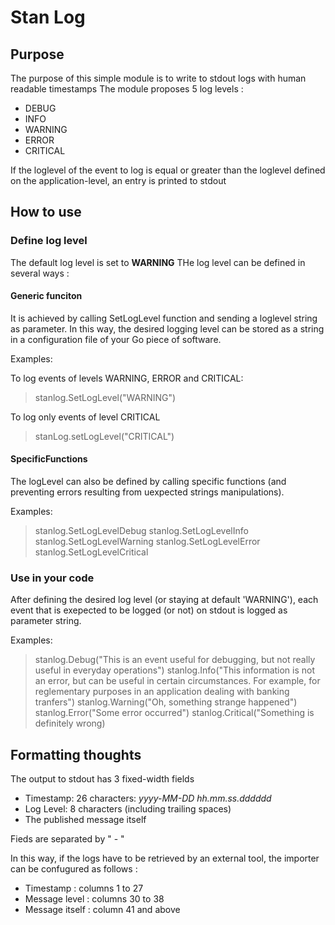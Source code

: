 # Stan Log

## Purpose

The purpose of this simple module is to write to stdout logs with human readable timestamps
The module proposes 5 log levels :

- DEBUG
- INFO
- WARNING
- ERROR
- CRITICAL

If the loglevel of the event to log is equal or greater than the loglevel defined on the application-level, an entry is printed to stdout

## How to use

### Define log level

The default log level is set to **WARNING**
THe log level can be defined in several ways :

#### Generic funciton

It is achieved by calling SetLogLevel function and sending a loglevel string as parameter. In this way, the desired logging level can be stored as a string in a configuration file of your Go piece of software.

Examples:

To log events of levels WARNING, ERROR and CRITICAL:
> stanlog.SetLogLevel("WARNING")

To log only events of level CRITICAL
> stanLog.setLogLevel("CRITICAL")

#### SpecificFunctions

The logLevel can also be defined by calling specific functions (and preventing errors resulting from uexpected strings manipulations).

Examples:
> stanlog.SetLogLevelDebug
> stanlog.SetLogLevelInfo
> stanlog.SetLogLevelWarning
> stanlog.SetLogLevelError
> stanlog.SetLogLevelCritical

### Use in your code

After defining the desired log level (or staying at default 'WARNING'), each event that is exepected to be logged (or not) on stdout is logged as parameter string.

Examples:
> stanlog.Debug("This is an event useful for debugging, but not really useful in everyday operations")
> stanlog.Info("This information is not an error, but can be useful in certain circumstances. For example, for reglementary purposes in an application dealing with banking tranfers")
> stanlog.Warning("Oh, something strange happened")
> stanlog.Error("Some error occurred")
> stanlog.Critical("Something is definitely wrong)

## Formatting thoughts

The output to stdout has 3 fixed-width fields

- Timestamp: 26 characters: *yyyy-MM-DD hh.mm.ss.dddddd*
- Log Level: 8 characters (including trailing spaces)
- The published message itself

Fieds are separated by " - "

In this way, if the logs have to be retrieved by an external tool, the importer can be confugured as follows :

- Timestamp : columns 1 to 27
- Message level : columns 30 to 38
- Message itself : column 41 and above
